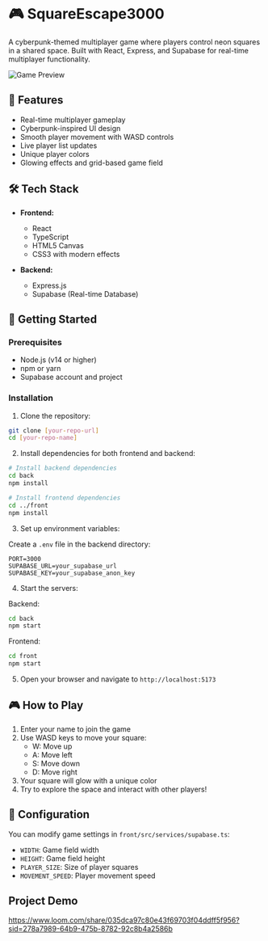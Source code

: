 # 🎮 SquareEscape3000

A cyberpunk-themed multiplayer game where players control neon squares in a shared space. Built with React, Express, and Supabase for real-time multiplayer functionality.

![Game Preview](preview.png)

## 🚀 Features

- Real-time multiplayer gameplay
- Cyberpunk-inspired UI design
- Smooth player movement with WASD controls
- Live player list updates
- Unique player colors
- Glowing effects and grid-based game field

## 🛠️ Tech Stack

- **Frontend:**

  - React
  - TypeScript
  - HTML5 Canvas
  - CSS3 with modern effects

- **Backend:**
  - Express.js
  - Supabase (Real-time Database)

## 🎯 Getting Started

### Prerequisites

- Node.js (v14 or higher)
- npm or yarn
- Supabase account and project

### Installation

1. Clone the repository:

```bash
git clone [your-repo-url]
cd [your-repo-name]
```

2. Install dependencies for both frontend and backend:

```bash
# Install backend dependencies
cd back
npm install

# Install frontend dependencies
cd ../front
npm install
```

3. Set up environment variables:

Create a `.env` file in the backend directory:

```env
PORT=3000
SUPABASE_URL=your_supabase_url
SUPABASE_KEY=your_supabase_anon_key
```

4. Start the servers:

Backend:

```bash
cd back
npm start
```

Frontend:

```bash
cd front
npm start
```

5. Open your browser and navigate to `http://localhost:5173`

## 🎮 How to Play

1. Enter your name to join the game
2. Use WASD keys to move your square:
   - W: Move up
   - A: Move left
   - S: Move down
   - D: Move right
3. Your square will glow with a unique color
4. Try to explore the space and interact with other players!

## 🔧 Configuration

You can modify game settings in `front/src/services/supabase.ts`:

- `WIDTH`: Game field width
- `HEIGHT`: Game field height
- `PLAYER_SIZE`: Size of player squares
- `MOVEMENT_SPEED`: Player movement speed

## Project Demo

https://www.loom.com/share/035dca97c80e43f69703f04ddff5f956?sid=278a7989-64b9-475b-8782-92c8b4a2586b
